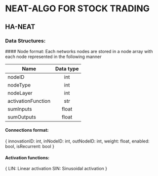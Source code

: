 # NEAT-ALGO FOR STOCK TRADING

## HA-NEAT

### Data Structures:

#### Node format:
Each networks nodes are stored in a node array with each node represented in the following manner

| Name          | Data type     |
| ------------- |:-------------:|
| nodeID        | int           |
| nodeType      | int           |
| nodeLayer     | int           |
| activationFunction | str      |
| sumInputs     | float         |
| sumOutputs    | float         |



#### Connections format:
{
    innovationID: int,
    inNodeID: int,
    outNodeID: int,
    weight: float,
    enabled: bool,
    isRecurrent: bool
}

#### Activation functions:
{
    LIN: Linear activation
    SIN: Sinusoidal activation
}

